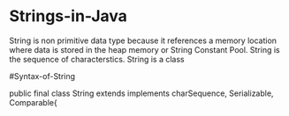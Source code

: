 # Strings-in-Java

String is non primitive data type because it references a memory location where data is stored in the heap memory or String Constant Pool.
String is the sequence of characterstics.
String is a class

#Syntax-of-String

public final class String extends implements charSequence, Serializable, Comparable{
